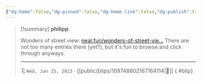```yaml
---
{"dg-home":false,"dg-pinned":false,"dg-home-link":false,"dg-publish":true,"type":"blip","disabled rules":["yaml-title","yaml-title-alias","file-name-heading"],"title":"philipp on mastodon @ 2023-01-25","created-date":"2023-01-25T08:03:42","id":109748802167164110,"updated-date":"2025-05-02T08:50:43","dg-path":"blips/109748802167164114.md","permalink":"/blips/109748802167164114/","dgPassFrontmatter":true}
---
```


> [!summary] **philipp**:
>
> Wonders of street view: [neal.fun/wonders-of-street-vie…](https://neal.fun/wonders-of-street-view/)
> There are not too many entries there (yet?), but it's fun to browse and click through anyways.
> - - -
>
> 🗓️ `Wed, Jan 25, 2023` · [[public/blips/109748802167164114\|🔗]]
{ #blip}


